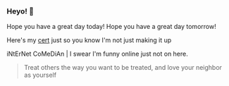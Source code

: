 ### Heyo! 👋

Hope you have a great day today!
Hope you have a great day tomorrow!

Here's my [cert](https://www.credly.com/badges/dc107cd5-6665-4e41-9cf0-406a25a9813c?source=linked_in_profile) just so you know I'm not just making it up

iNtErNet CoMeDiAn | I swear I'm funny online just not on here.

> Treat others the way you want to be treated, and love your neighbor as yourself
